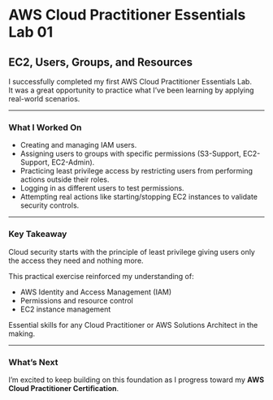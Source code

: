 #  AWS Cloud Practitioner Essentials Lab 01  
## EC2, Users, Groups, and Resources

I successfully completed my first AWS Cloud Practitioner Essentials Lab.  
It was a great opportunity to practice what I’ve been learning by applying real-world scenarios.

---

###  What I Worked On
- Creating and managing IAM users.  
- Assigning users to groups with specific permissions (S3-Support, EC2-Support, EC2-Admin).  
- Practicing least privilege access by restricting users from performing actions outside their roles.  
- Logging in as different users to test permissions.  
- Attempting real actions like starting/stopping EC2 instances to validate security controls.

---

###  Key Takeaway
Cloud security starts with the principle of least privilege 
giving users only the access they need and nothing more.

This practical exercise reinforced my understanding of:
- AWS Identity and Access Management (IAM)
- Permissions and resource control
- EC2 instance management

Essential skills for any Cloud Practitioner or AWS Solutions Architect in the making.

---

###  What’s Next
I’m excited to keep building on this foundation as I progress toward my **AWS Cloud Practitioner Certification**.
